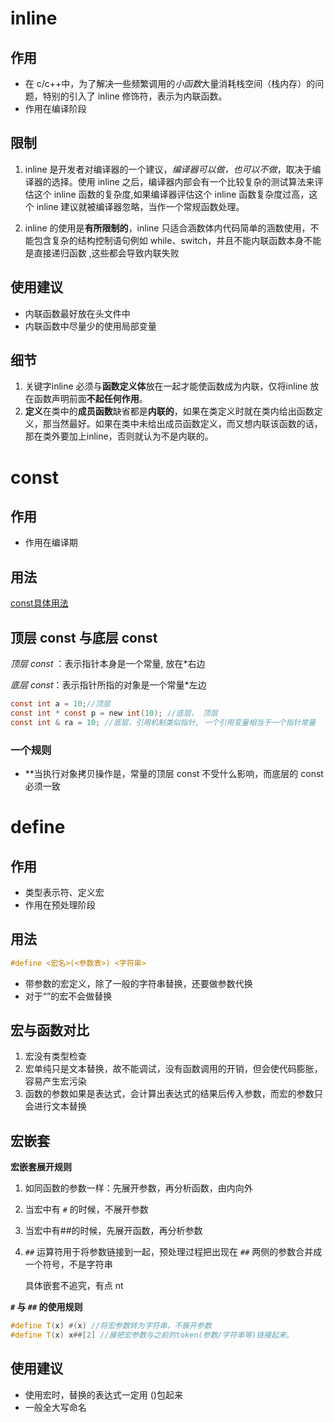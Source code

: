 # inline

## 作用
- 在 c/c++中，为了解决一些频繁调用的*小函数*大量消耗栈空间（栈内存）的问题，特别的引入了 inline 修饰符，表示为内联函数。
- 作用在编译阶段


## 限制 


1. inline 是开发者对编译器的一个建议，*编译器可以做，也可以不做*，取决于编译器的选择。使用 inline 之后，编译器内部会有一个比较复杂的测试算法来评估这个 inline 函数的复杂度,如果编译器评估这个 inline 函数复杂度过高，这个 inline 建议就被编译器忽略，当作一个常规函数处理。

2. inline 的使用是**有所限制的**，inline 只适合涵数体内代码简单的涵数使用，不能包含复杂的结构控制语句例如 while、switch，并且不能内联函数本身不能是直接递归函数  ,这些都会导致内联失败


## 使用建议

- 内联函数最好放在头文件中
- 内联函数中尽量少的使用局部变量


## 细节

1. 关键字inline 必须与**函数定义体**放在一起才能使函数成为内联，仅将inline 放在函数声明前面**不起任何作用**。
2. **定义**在类中的**成员函数**缺省都是**内联的**，如果在类定义时就在类内给出函数定义，那当然最好。如果在类中未给出成员函数定义，而又想内联该函数的话，那在类外要加上inline，否则就认为不是内联的。


# const

## 作用
- 作用在编译期


## 用法

[const具体用法](https://blog.csdn.net/weixin_56935264/article/details/125760242?utm_medium=distribute.pc_relevant.none-task-blog-2~default~baidujs_baidulandingword~default-0-125760242-blog-50948667.235^v38^pc_relevant_anti_vip_base&spm=1001.2101.3001.4242.1&utm_relevant_index=3)


## 顶层 const 与底层 const

*顶层 const* ：表示指针本身是一个常量, 放在\*右边

*底层 const*：表示指针所指的对象是一个常量\*左边


```c
const int a = 10;//顶层
const int * const p = new int(10); //底层， 顶层
const int & ra = 10; //底层，引用机制类似指针, 一个引用变量相当于一个指针常量
```


### 一个规则

- **当执行对象拷贝操作是，常量的顶层 const 不受什么影响，而底层的 const 必须一致
 
# define


## 作用

- 类型表示符、定义宏
- 作用在预处理阶段


## 用法

```c
#define <宏名>(<参数表>) <字符串>

```
- 带参数的宏定义，除了一般的字符串替换，还要做参数代换
- 对于“”的宏不会做替换

## 宏与函数对比 

1. 宏没有类型检查
2. 宏单纯只是文本替换，故不能调试，没有函数调用的开销，但会使代码膨胀，容易产生宏污染
3. 函数的参数如果是表达式，会计算出表达式的结果后传入参数，而宏的参数只会进行文本替换
## 宏嵌套 


**宏嵌套展开规则** 
1. 如同函数的参数一样：先展开参数，再分析函数，由内向外
2. 当宏中有 `#` 的时候，不展开参数
3. 当宏中有##的时候，先展开函数，再分析参数
4. `##` 运算符用于将参数链接到一起，预处理过程把出现在 `##` 两侧的参数合并成一个符号，不是字符串

	具体嵌套不追究，有点 nt



**`#` 与 `##` 的使用规则** 

```cpp
#define T(x) #(x) //将宏参数转为字符串，不展开参数
#define T(x) x##[2] //展把宏参数与之前的token(参数/字符串等)链接起来。
```

## 使用建议

- 使用宏时，替换的表达式一定用 ()包起来
- 一般全大写命名